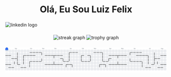 <h1 align="center">Olá, Eu Sou Luiz Felix</h1>

###
<div align="left">
  <img src="https://img.shields.io/static/v1?message=LinkedIn&logo=linkedin&label=&color=0077B5&logoColor=white&labelColor=&style=for-the-badge" height="25" alt="linkedin logo"  />
</div>

###

<div align="center">
  <img src="https://streak-stats.demolab.com?user=LuizFelix93&locale=en&mode=daily&theme=dracula&hide_border=false&border_radius=5&order=3" height="150" alt="streak graph"  />
  <img src="https://github-profile-trophy.vercel.app?username=LuizFelix93&theme=dracula&column=-1&row=1&margin-w=8&margin-h=8&no-bg=false&no-frame=false&order=4" height="150" alt="trophy graph"  />
</div>

###

<picture>
  <source media="(prefers-color-scheme: dark)" srcset="https://raw.githubusercontent.com/LuizFelix93/LuizFelix93/output/pacman-contribution-graph-dark.svg">
  <source media="(prefers-color-scheme: light)" srcset="https://raw.githubusercontent.com/LuizFelix93/LuizFelix93/output/pacman-contribution-graph.svg">
  <img alt="pacman contribution graph" src="https://raw.githubusercontent.com/LuizFelix93/LuizFelix93/output/pacman-contribution-graph.svg">
</picture>

###
